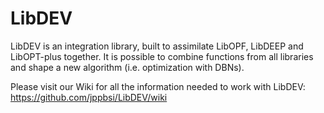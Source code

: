 # LibDEV
LibDEV is an integration library, built to assimilate LibOPF, LibDEEP and LibOPT-plus together. It is possible to combine functions from all libraries and shape a new algorithm (i.e. optimization with DBNs).

Please visit our Wiki for all the information needed to work with LibDEV: https://github.com/jppbsi/LibDEV/wiki
